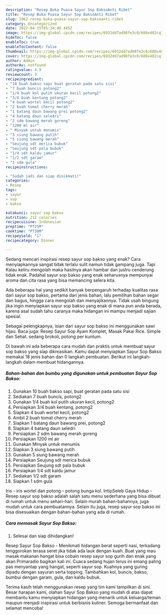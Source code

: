 ```yaml
---
description: "Resep Buka Puasa Sayur Sop BaksoAnti Ribet"
title: "Resep Buka Puasa Sayur Sop BaksoAnti Ribet"
slug: 1962-resep-buka-puasa-sayur-sop-baksoanti-ribet
category: Uncategorized
date: 2022-04-15T05:34:40.445Z
image: https://img-global.cpcdn.com/recipes/6932dd7ad98fe3c0/680x482cq70/sayur-sop-bakso-foto-resep-utama.jpg
hideToc: false
enableToc: true
enableTocContent: false
thumbnail: https://img-global.cpcdn.com/recipes/6932dd7ad98fe3c0/680x482cq70/sayur-sop-bakso-foto-resep-utama.jpg
cover: https://img-global.cpcdn.com/recipes/6932dd7ad98fe3c0/680x482cq70/sayur-sop-bakso-foto-resep-utama.jpg
author: Admin
authorAv: notfound
ratingvalue: 4.9
reviewcount: 3
recipeingredient:
- "10 buah bakso sapi buat geratan pada satu sisi"
- "7 buah buncis potong2"
- "1/4 buah kol putih ukuran kecil potong2"
- "3/4 buah kentang potong2"
- "4 buah wortel kecil potong2"
- "2 buah tomat cherry merah"
- "1 batang daun bawang prei potong2"
- "4 batang daun seledri"
- "2 sdm bawang merah goreng"
- "1200 ml air"
- " Minyak untuk menumis"
- "3 siung bawang putih"
- "5 siung bawang merah"
- "Seujung sdt merica bubuk"
- "Seujung sdt pala bubuk"
- "1/4 sdt kaldu jamur"
- "1/2 sdt garam"
- "1 sdm gula"
recipeinstructions:

- "Sudah jadi dan siap dinikmati!"
categories:
- Resep
tags:
- sayur
- sop
- bakso

katakunci: sayur sop bakso 
nutrition: 212 calories
recipecuisine: Indonesian
preptime: "PT25M"
cooktime: "PT38M"
recipeyield: "1"
recipecategory: Dinner

---
```



Sedang mencari inspirasi resep sayur sop bakso yang enak? Cara menyiapkannya sangat tidak terlalu sulit namun tidak gampang juga. Tapi Kalau keliru mengolah maka hasilnya akan hambar dan justru cenderung tidak enak. Padahal sayur sop bakso yang enak seharusnya mempunyai aroma dan cita rasa yang bisa memancing selera kita.


Ada beberapa hal yang sedikit banyak berpengaruh terhadap kualitas rasa dari sayur sop bakso, pertama dari jenis bahan, lalu pemilihan bahan segar dan bagus, hingga cara mengolah dan menyajikannya. Tidak usah bingung jika ingin menyiapkan sayur sop bakso yang enak di mana pun anda berada, karena asal sudah tahu caranya maka hidangan ini mampu menjadi sajian spesial.

Sebagai pelengkapnya, isian dari sayur sop bakso ini menggunakan sawi hijau. Baca juga: Resep Sayur Sop Ayam Komplet, Masak Pakai Rice. Simple dan Sehat. sedang brokoli, potong per kuntum.


Di bawah ini ada beberapa cara mudah dan praktis untuk membuat sayur sop bakso yang siap dikreasikan. Kamu dapat menyiapkan Sayur Sop Bakso memakai 18 jenis bahan dan 0 langkah pembuatan. Berikut ini langkah-langkah dalam membuat hidangannya.

<!--inarticleads1-->

##### Bahan-bahan dan bumbu yang digunakan untuk pembuatan Sayur Sop Bakso:

1. Gunakan 10 buah bakso sapi, buat geratan pada satu sisi
1. Sediakan 7 buah buncis, potong2
1. Gunakan 1/4 buah kol putih ukuran kecil, potong2
1. Persiapkan 3/4 buah kentang, potong2
1. Siapkan 4 buah wortel kecil, potong2
1. Ambil 2 buah tomat cherry merah
1. Siapkan 1 batang daun bawang prei, potong2
1. Siapkan 4 batang daun seledri
1. Persiapkan 2 sdm bawang merah goreng
1. Persiapkan 1200 ml air
1. Gunakan  Minyak untuk menumis
1. Siapkan 3 siung bawang putih
1. Gunakan 5 siung bawang merah
1. Persiapkan Seujung sdt merica bubuk
1. Persiapkan Seujung sdt pala bubuk
1. Persiapkan 1/4 sdt kaldu jamur
1. Sediakan 1/2 sdt garam
1. Siapkan 1 sdm gula


Iris - iris wortel dan potong - potong bunga kol. IntipSeleb Gaya Hidup - Resep sayur sop bakso adalah salah satu menu sederhana yang bisa dibuat di rumah untuk menu sehari-hari. Selain murah bahan-bahannya, juga mudah untuk cara pembuatannya. Selain itu juga, resep sayur sop bakso ini bisa disesuaikan dengan bahan-bahan yang ada di rumah. 

<!--inarticleads2-->

##### Cara memasak Sayur Sop Bakso:


1. Selesai dan siap dihidangkan!

Resep Sayur Sop Bakso - Menikmati hidangan berat seperti nasi, terkadang tenggorokan terasa seret jika tidak ada lauk dengan kuah. Buat yang mau masak makanan hangat bisa cobain resep sayur sop gurih dan enak yang akan Primaradio bagikan kali ini. Cuaca sedang hujan terus ini emang paling pas menyantap yang hangat, seperti sayur sop. Kuahnya yang guring dipadu dengan sayuran serta topping. Tambahkan kol, buncis, bakso, bumbui dengan garam, gula, dan kaldu bubuk. 

Terima kasih telah menggunakan resep yang tim kami tampilkan di sini. Besar harapan kami, olahan Sayur Sop Bakso yang mudah di atas dapat membantu kamu menyiapkan hidangan yang menarik untuk keluarga/teman maupun menjadi inspirasi untuk berbisnis kuliner. Semoga bermanfaat dan selamat mencoba!
